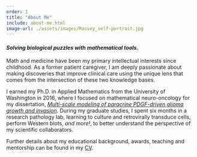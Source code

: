 ```yaml
---
order: 1
title: "About Me"
include: about-me.html
image-url: ./assets/images/Massey_self-portrait.jpg
---
```

[//]: # (Currently aiming for high level, who I boil down to professionally, as opposed to a short bio. But want feedback on effectiveness from others.)

#### *Solving biological puzzles with mathematical tools.*

Math and medicine have been my primary intellectual interests since childhood. As a former patient caregiver, I am deeply passionate about making discoveries that improve clinical care using the unique lens that comes from the intersection of these two knowledge bases.

I earned my Ph.D. in Applied Mathematics from the University of Washington in 2016, where I focused on mathematical neuro-oncology for my dissertation, [*Multi-scale modeling of paracrine PDGF-driven glioma growth and invasion*](http://hdl.handle.net/1773/38058). During my graduate studies, I spent six months in a research pathology lab, learning to culture and retrovirally transduce cells, perform Western blots, *and more!*,  to better understand the perspective of my scientific collaborators.

[//]: # (following a B.S. in Mathematics in 2008.)
[//]: # (studying hepatocellular carcinoma-liver cancer)

Further details about my educational background, awards, teaching and mentorship can be found in my [CV](https://drive.google.com/file/d/12hT76A2lRVi6AzYXTV1mY1bBop6ray3I/view?usp=sharing).

[//]: # (Also want icon links to github, twitter, & google scholar if it has one)
